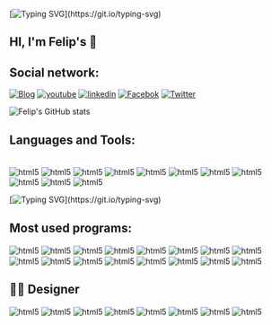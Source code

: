 [![Typing SVG](https://readme-typing-svg.demolab.com?font=Tourney&size=41&pause=1000&background=FF2D2D9F&multiline=true&width=488&height=64&lines=Welcome+to+my+profile.)](https://git.io/typing-svg)
## HI, I'm Felip's 🙋
## Social network:
[![Blog](https://img.shields.io/badge/Instagram-E4405F?style=for-the-badge&logo=instagram&logoColor=white)](https://www.instagram.com/piet_ph/?hl=pt-br)
[![youtube](https://img.shields.io/badge/YouTube-FF0000?style=for-the-badge&logo=youtube&logoColor=white)](https://www.youtube.com/channel/UCKlBOQoLuOihdXtkPOH0Peg)
[![linkedin](https://img.shields.io/badge/LinkedIn-0077B5?style=for-the-badge&logo=linkedin&logoColor=white)](https://www.linkedin.com/in/felipetadeu01/)
[![Facebok](https://img.shields.io/badge/Facebook-1877F2?style=for-the-badge&logo=facebook&logoColor=white)](https://www.facebook.com/phelypethadeu123/)
[![Twitter](https://img.shields.io/badge/Twitter-1DA1F2?style=for-the-badge&logo=twitter&logoColor=white)](https://twitter.com/phelipetadeus2/)

![Felip's  GitHub stats](https://github-readme-stats.vercel.app/api?username=felipe123tadeu&show_icons=true&theme=gruvbox)

## Languages and Tools:
<div style="display: inline_block"><br/>
    <img align="center"alt="html5"src="https://img.shields.io/badge/HTML5-E34F26?style=for-the-badge&logo=html5&logoColor=white" />
    <img align="center"alt="html5"src="https://img.shields.io/badge/CSS3-1572B6?style=for-the-badge&logo=css3&logoColor=white" />
    <img align="center"alt="html5"src="https://img.shields.io/badge/C%2B%2B-00599C?style=for-the-badge&logo=c%2B%2B&logoColor=white" />
    <img align="center"alt="html5"src="https://img.shields.io/badge/C%2B%2B-00599C?style=for-the-badge&logo=c%2B%2B&logoColor=white" />
    <img align="center"alt="html5"src="https://img.shields.io/badge/PHP-777BB4?style=for-the-badge&logo=php&logoColor=white" />
    <img align="center"alt="html5"src="https://img.shields.io/badge/Java-ED8B00?style=for-the-badge&logo=openjdk&logoColor=white" />
    <img align="center"alt="html5"src="https://img.shields.io/badge/Python-14354C?style=for-the-badge&logo=python&logoColor=white" />  
    <img align="center"alt="html5"src="https://img.shields.io/badge/Markdown-000000?style=for-the-badge&logo=markdown&logoColor=white" />  
    <img align="center"alt="html5"src="https://img.shields.io/badge/Bootstrap-563D7C?style=for-the-badge&logo=bootstrap&logoColor=white" /> 
    <img align="center"alt="html5"src="https://img.shields.io/badge/MySQL-00000F?style=for-the-badge&logo=mysql&logoColor=white"/>
    <img align="center"alt="html5"src="https://img.shields.io/badge/Wordpress-21759B?style=for-the-badge&logo=wordpress&logoColor=white"><br/> 
<div>

[![Typing SVG](https://readme-typing-svg.demolab.com?font=Mali&pause=1000&width=435&lines=Learning+is+never+too+much...)](https://git.io/typing-svg)
      
## Most used programs:
<div style="display: inline_block">
    <img align="center"alt="html5"src="https://img.shields.io/badge/Adobe%20Photoshop-31A8FF?style=for-the-badge&logo=Adobe%20Photoshop&logoColor=black" />
    <img align="center"alt="html5"src="https://img.shields.io/badge/Adobe%20Lightroom-31A8FF?style=for-the-badge&logo=Adobe%20Lightroom&logoColor=black" />
    <img align="center"alt="html5"src="https://img.shields.io/badge/Adobe%20after%20affects-CF96FD?style=for-the-badge&logo=Adobe%20after%20effects&logoColor=black" />
    <img align="center"alt="html5"src="https://img.shields.io/badge/Canva-%2300C4CC.svg?&style=for-the-badge&logo=Canva&logoColor=white" />
    <img align="center"alt="html5"src="https://img.shields.io/badge/Figma-F24E1E?style=for-the-badge&logo=figma&logoColor=white" />
    <img align="center"alt="html5"src="https://img.shields.io/badge/Colab-F9AB00?style=for-the-badge&logo=googlecolab&color=525252" />
    <img align="center"alt="html5"src="https://img.shields.io/badge/Microsoft_Word-2B579A?style=for-the-badge&logo=microsoft-word&logoColor=white" />
    <img align="center"alt="html5"src="https://img.shields.io/badge/Microsoft_Excel-217346?style=for-the-badge&logo=microsoft-excel&logoColor=white" />
    <img align="center"alt="html5"src="https://img.shields.io/badge/Microsoft_Office-D83B01?style=for-the-badge&logo=microsoft-office&logoColor=white" />
    <img align="center"alt="html5"src="https://img.shields.io/badge/Microsoft_SQL_Server-CC2927?style=for-the-badge&logo=microsoft-sql-server&logoColor=white" />
    <img align="center"alt="html5"src="https://img.shields.io/badge/Notion-000000?style=for-the-badge&logo=notion&logoColor=white" />
    <img align="center"alt="html5"src="https://img.shields.io/badge/Trello-0052CC?style=for-the-badge&logo=trello&logoColor=white" />
    <img align="center"alt="html5"src="https://img.shields.io/badge/Microsoft_PowerPoint-B7472A?style=for-the-badge&logo=microsoft-powerpoint&logoColor=white" />
     <img align="center"alt="html5"src="https://img.shields.io/badge/Microsoft_Visio-3955A3?style=for-the-badge&logo=microsoft-visio&logoColor=white" />
     <img align="center"alt="html5"src="https://img.shields.io/badge/Microsoft_Edge-0078D7?style=for-the-badge&logo=Microsoft-edge&logoColor=white" />
     <img align="center"alt="html5"src="https://img.shields.io/badge/GIT-E44C30?style=for-the-badge&logo=git&logoColor=white" />    
<div>
    
   ## 🎨🎨 Designer
   <div style="display: inline_block">
       <img align="center"alt="html5"src= "https://aleen42.github.io/badges/src/behance.svg"/>
       <img align="center"alt="html5"src= "https://aleen42.github.io/badges/src/photoshop.svg"/>
       <img align="center"alt="html5"src= "https://aleen42.github.io/badges/src/illustrator.svg"/>
       <img align="center"alt="html5"src= "https://aleen42.github.io/badges/src/dreamweaver.svg"/>
       <img align="center"alt="html5"src= "https://aleen42.github.io/badges/src/after_effects.svg"/>
       <img align="center"alt="html5"src= "https://aleen42.github.io/badges/src/premiere.svg"/>
       <img align="center"alt="html5"src= "https://aleen42.github.io/badges/src/flash.svg"/>
       <img align="center"alt="html5"src= "https://aleen42.github.io/badges/src/zeplin.svg"/>
   <div>
